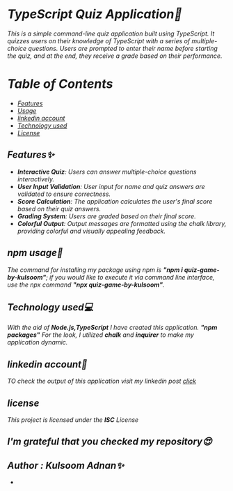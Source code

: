 <i>
<h1>TypeScript Quiz Application📝</h1>

This is a simple command-line quiz application built using TypeScript. It quizzes users on their knowledge of TypeScript with a series of multiple-choice questions. Users are prompted to enter their name before starting the quiz, and at the end, they receive a grade based on their performance.

<h1> Table of Contents</h1>

- [Features](#features)
- [Usage](#npmusage)
- [linkedin account](#linkedinaccount)
- [Technology used](#Technologyused💻)
- [License](#license)

## Features✨

- **Interactive Quiz**: Users can answer multiple-choice questions interactively.
- **User Input Validation**: User input for name and quiz answers are validated to ensure correctness.
- **Score Calculation**: The application calculates the user's final score based on their quiz answers.
- **Grading System**: Users are graded based on their final score.
- **Colorful Output**: Output messages are formatted using the chalk library, providing colorful and visually appealing feedback.

<h2>npm usage🧧</h2>
<p>The command for installing my package using npm is <b>"npm i quiz-game-by-kulsoom"</b>; 
if you would like to execute it via command line interface, use the npx command <b>"npx  quiz-game-by-kulsoom"</b>.</p>

<h2>Technology used💻</h2>
<p>With the aid of <b>Node.js,TypeScript</b>  I have created this application. <b> "npm packages"</b> For the look, I utilized <b>chalk</b> and <b>inquirer</b> to make my application dynamic.</p>

<h2> linkedin account🔗 </h2>
TO check the output of this application visit my linkedin post <a href="https://www.linkedin.com/feed/update/urn:li:activity:7192067222633078784/">click</a>
<h2>license</h2>
<p>This project is licensed under the <b>ISC</b> License </p>
<h2>I'm grateful that you checked my repository😍 </h2>
<h2>Author : Kulsoom Adnan✨</h2>

- </i>

